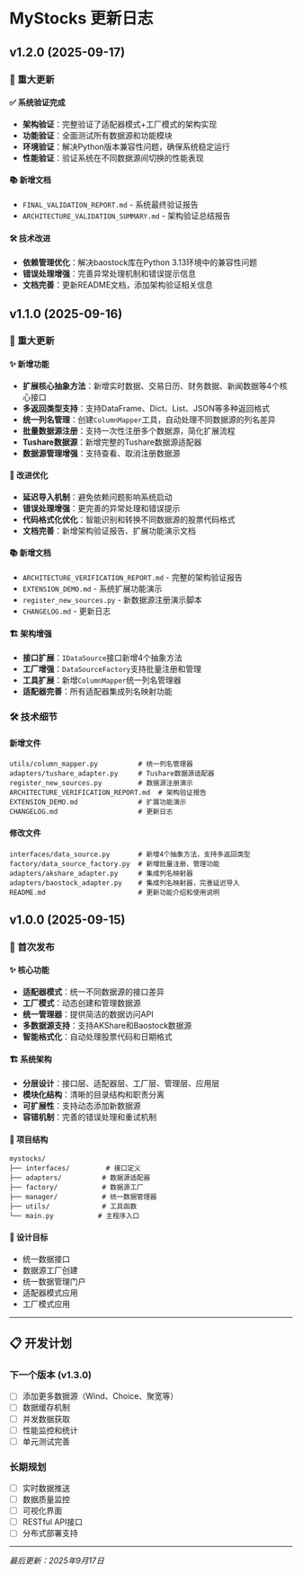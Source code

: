 # MyStocks 更新日志

## v1.2.0 (2025-09-17)

### 🎉 重大更新

#### ✅ 系统验证完成
- **架构验证**：完整验证了适配器模式+工厂模式的架构实现
- **功能验证**：全面测试所有数据源和功能模块
- **环境验证**：解决Python版本兼容性问题，确保系统稳定运行
- **性能验证**：验证系统在不同数据源间切换的性能表现

#### 📚 新增文档
- `FINAL_VALIDATION_REPORT.md` - 系统最终验证报告
- `ARCHITECTURE_VALIDATION_SUMMARY.md` - 架构验证总结报告

#### 🛠️ 技术改进
- **依赖管理优化**：解决baostock库在Python 3.13环境中的兼容性问题
- **错误处理增强**：完善异常处理机制和错误提示信息
- **文档完善**：更新README文档，添加架构验证相关信息

## v1.1.0 (2025-09-16)

### 🎉 重大更新

#### ✨ 新增功能
- **扩展核心抽象方法**：新增实时数据、交易日历、财务数据、新闻数据等4个核心接口
- **多返回类型支持**：支持DataFrame、Dict、List、JSON等多种返回格式
- **统一列名管理**：创建`ColumnMapper`工具，自动处理不同数据源的列名差异
- **批量数据源注册**：支持一次性注册多个数据源，简化扩展流程
- **Tushare数据源**：新增完整的Tushare数据源适配器
- **数据源管理增强**：支持查看、取消注册数据源

#### 🔧 改进优化
- **延迟导入机制**：避免依赖问题影响系统启动
- **错误处理增强**：更完善的异常处理和错误提示
- **代码格式化优化**：智能识别和转换不同数据源的股票代码格式
- **文档完善**：新增架构验证报告、扩展功能演示文档

#### 📚 新增文档
- `ARCHITECTURE_VERIFICATION_REPORT.md` - 完整的架构验证报告
- `EXTENSION_DEMO.md` - 系统扩展功能演示
- `register_new_sources.py` - 新数据源注册演示脚本
- `CHANGELOG.md` - 更新日志

#### 🏗️ 架构增强
- **接口扩展**：`IDataSource`接口新增4个抽象方法
- **工厂增强**：`DataSourceFactory`支持批量注册和管理
- **工具扩展**：新增`ColumnMapper`统一列名管理器
- **适配器完善**：所有适配器集成列名映射功能

### 🛠️ 技术细节

#### 新增文件
```
utils/column_mapper.py          # 统一列名管理器
adapters/tushare_adapter.py     # Tushare数据源适配器
register_new_sources.py         # 数据源注册演示
ARCHITECTURE_VERIFICATION_REPORT.md  # 架构验证报告
EXTENSION_DEMO.md               # 扩展功能演示
CHANGELOG.md                    # 更新日志
```

#### 修改文件
```
interfaces/data_source.py       # 新增4个抽象方法，支持多返回类型
factory/data_source_factory.py  # 新增批量注册、管理功能
adapters/akshare_adapter.py     # 集成列名映射器
adapters/baostock_adapter.py    # 集成列名映射器，完善延迟导入
README.md                       # 更新功能介绍和使用说明
```

## v1.0.0 (2025-09-15)

### 🎉 首次发布

#### ✨ 核心功能
- **适配器模式**：统一不同数据源的接口差异
- **工厂模式**：动态创建和管理数据源
- **统一管理器**：提供简洁的数据访问API
- **多数据源支持**：支持AKShare和Baostock数据源
- **智能格式化**：自动处理股票代码和日期格式

#### 🏗️ 系统架构
- **分层设计**：接口层、适配器层、工厂层、管理层、应用层
- **模块化结构**：清晰的目录结构和职责分离
- **可扩展性**：支持动态添加新数据源
- **容错机制**：完善的错误处理和重试机制

#### 📁 项目结构
```
mystocks/
├── interfaces/         # 接口定义
├── adapters/          # 数据源适配器
├── factory/           # 数据源工厂
├── manager/           # 统一数据管理器
├── utils/             # 工具函数
└── main.py           # 主程序入口
```

#### 🎯 设计目标
- 统一数据接口
- 数据源工厂创建
- 统一数据管理门户
- 适配器模式应用
- 工厂模式应用

---

## 📋 开发计划

### 下一个版本 (v1.3.0)
- [ ] 添加更多数据源（Wind、Choice、聚宽等）
- [ ] 数据缓存机制
- [ ] 并发数据获取
- [ ] 性能监控和统计
- [ ] 单元测试完善

### 长期规划
- [ ] 实时数据推送
- [ ] 数据质量监控
- [ ] 可视化界面
- [ ] RESTful API接口
- [ ] 分布式部署支持

---

*最后更新：2025年9月17日*